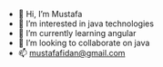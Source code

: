 - 👋 Hi, I’m Mustafa
- 👀 I’m interested in java technologies
- 🌱 I’m currently learning angular
- 💞️ I’m looking to collaborate on java
- 📫 mustafafidan@gmail.com

<!---
mfidan71/mfidan71 is a ✨ special ✨ repository because its `README.md` (this file) appears on your GitHub profile.
You can click the Preview link to take a look at your changes.
--->
